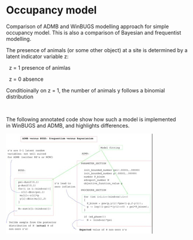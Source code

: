 #  Occupancy model

Comparison of ADMB and WinBUGS modelling approach for simple occupancy model. This is also a comparison of Bayesian and frequentist modelling.

The presence of animals (or some other object) at a site is determined by a  latent indicator variable z:

  z = 1 presence of animlas

  z = 0 absence

Conditioinally on z = 1, the number of animals y follows a binomial distribution

 

The following annotated code show how such a model is implemented in WinBUGS and ADMB, and highlights differences.  


<img src="./1.jpg" alt="" width="400" height="273">
